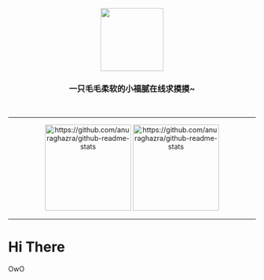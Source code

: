 <div align="center">
  <img height="128" src="https://cdn.jsdelivr.net/gh/BuDingOwO/BuDingOwO@master/Picture/Overview-IMG.gif" alt="">
</div>
<h3 align="center">一只毛毛柔软的小福腻在线求摸摸~</h3>
<div align="center">
<!--   <a href="https://app.forcecat.site/"><img src="https://img.shields.io/badge/Site-站点-blue" alt=""></a>&emsp; -->
<!--   <a href="https://space.bilibili.com/526154182"><img src="https://img.shields.io/badge/Bilibili-B站-ff69b4" alt=""></a>&emsp; -->
  <a href="mailto:budingowo@forcecat.site"><img src="https://img.shields.io/badge/Email-邮箱-blue" alt=""></a>&emsp;
  <img src="https://visitor-badge.glitch.me/badge?page_id=BuDingOWO" alt="">
</div>

<hr>

<div align="center"><img src="https://count.getloli.com/get/@BuDingOwO" alt=""></div>

<div align="center">
  <img height="175px" src="https://github-readme-stats.vercel.app/api?username=BuDingOwO"  alt="https://github.com/anuraghazra/github-readme-stats"/>
  <img height="175px" src="https://github-readme-stats.vercel.app/api/top-langs/?username=BuDingOwO&layout=compact"  alt="https://github.com/anuraghazra/github-readme-stats"/>
</div>

<hr>

# Hi There

OwO


